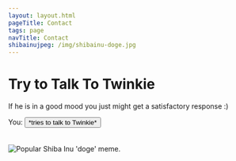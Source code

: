 ```yaml
---
layout: layout.html
pageTitle: Contact
tags: page
navTitle: Contact
shibainujpeg: /img/shibainu-doge.jpg
---
```


# Try to Talk To Twinkie

If he is in a good mood you just might get a satisfactory response :)


<div class="twinkierequest">
You: <input type="button" value="*tries to talk to Twinkie*" onclick="getRandomTwinkieResponse();">
</div>

</br>
<div class="twinkieresponse">
<div id="twinkieResponseText"></div>
</div>
</br>
<img src="{{ shibainujpeg }}" alt="Popular Shiba Inu 'doge' meme.">
